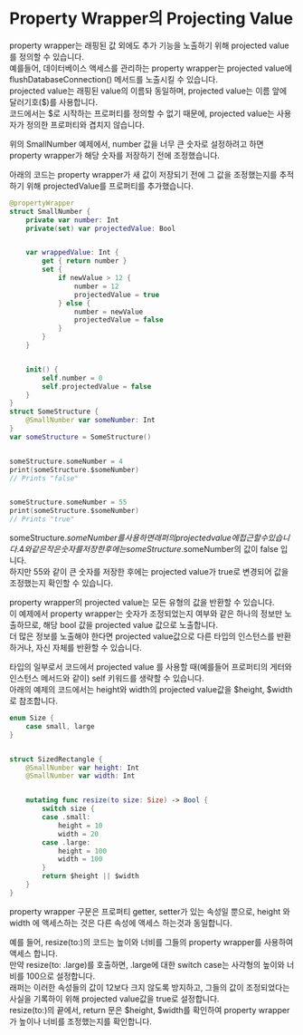 # Property Wrapper의 Projecting Value

property wrapper는 래핑된 값 외에도 추가 기능을 노출하기 위해 projected value를 정의할 수 있습니다.  
예를들어, 데이터베이스 액세스를 관리하는 property wrapper는 projected value에 flushDatabaseConnection() 메서드를 노출시킬 수 있습니다.  
projected value는 래핑된 value의 이름돠 동일하며, projected value는 이름 앞에 달러기호($)를 사용합니다.   
코드에서는 $로 시작하는 프로퍼티를 정의할 수 없기 때문에, projected value는 사용자가 정의한 프로퍼티와 겹치지 않습니다.  

위의 SmallNumber 예제에서, number 값을 너무 큰 숫자로 설정하려고 하면 property wrapper가 해당 숫자를 저장하기 전에 조정했습니다.  

아래의 코드는 property wrapper가 새 값이 저장되기 전에 그 값을 조정했는지를 추적하기 위해 projectedValue를 프로퍼티를 추가했습니다.

```Swift
@propertyWrapper
struct SmallNumber {
    private var number: Int
    private(set) var projectedValue: Bool


    var wrappedValue: Int {
        get { return number }
        set {
            if newValue > 12 {
                number = 12
                projectedValue = true
            } else {
                number = newValue
                projectedValue = false
            }
        }
    }


    init() {
        self.number = 0
        self.projectedValue = false
    }
}
struct SomeStructure {
    @SmallNumber var someNumber: Int
}
var someStructure = SomeStructure()


someStructure.someNumber = 4
print(someStructure.$someNumber)
// Prints "false"


someStructure.someNumber = 55
print(someStructure.$someNumber)
// Prints "true"
```

someStructure.$someNumber를 사용하면 래퍼의 projected value에 접근할 수 있습니다.  
4와 같은 작은 숫자를 저장한 후에는 someStructure.$someNumber의 값이 false 입니다.  
하지만 55와 같이 큰 숫자를 저장한 후에는 projected value가 true로 변경되어 값을 조정했는지 확인할 수 있습니다.  

property wrapper의 projected value는 모든 유형의 값을 반환할 수 있습니다.  
이 예제에서 property wrapper는 숫자가 조정되었는지 여부와 같은 하나의 정보만 노출하므로, 해당 bool 값을 projected value 값으로 노출합니다.  
더 많은 정보를 노출해야 한다면 projected value값으로 다른 타입의 인스턴스를 반환하거나, 자신 자체를 반환할 수 있습니다.   

타입의 일부로서 코드에서 projected value 를 사용할 때(예를들어 프로퍼티의 게터와 인스턴스 메서드와 같이)  self 키워드를 생략할 수 있습니다.  
아래의 예제의 코드에서는 height와 width의 projected value값을 $height, $width로 참조합니다.  

```Swift
enum Size {
    case small, large
}


struct SizedRectangle {
    @SmallNumber var height: Int
    @SmallNumber var width: Int


    mutating func resize(to size: Size) -> Bool {
        switch size {
        case .small:
            height = 10
            width = 20
        case .large:
            height = 100
            width = 100
        }
        return $height || $width
    }
}
```

property wrapper 구문은 프로퍼티 getter, setter가 있는 속성일 뿐으로, height 와 width 에 액세스하는 것은 다른 속성에 액세스 하는것과 동일합니다.  

예를 들어, resize(to:)의 코드는 높이와 너비를 그들의 property wrapper를 사용하여 액세스 합니다.  
만약 resize(to: .large)를 호출하면, .large에 대한 switch case는 사각형의 높이와 너비를 100으로 설정합니다.  
래퍼는 이러한 속성들의 값이 12보다 크지 않도록 방지하고, 그들의 값이 조정되었다는 사실을 기록하이 위해 projected value값을 true로 설정합니다.  
resize(to:)의 끝에서, return 문은 $height, $width를 확인하여 property wrapper가 높이나 너비를 조정했는지를 확인합니다.  